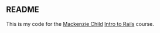 ## README

This is my code for the [Mackenzie Child](mackenziechild.me) [Intro to Rails](https://www.youtube.com/watch?v=2gUbteh54RM&list=PL23ZvcdS3XPKnwg3lMv-JGNCn08kB0wsA) course.

